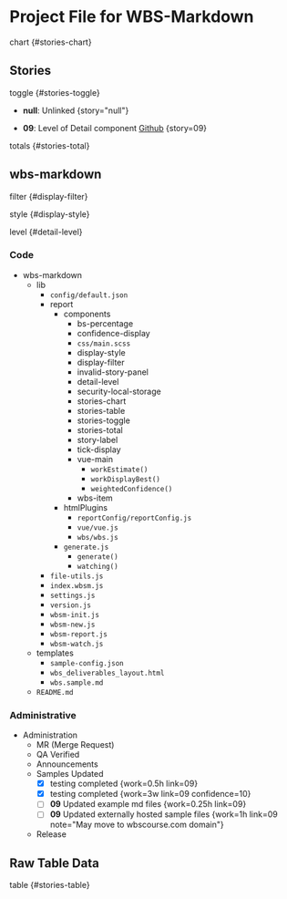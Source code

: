 # Project File for WBS-Markdown

chart {#stories-chart}

## Stories

toggle {#stories-toggle}

- **null**: Unlinked {story="null"}

- **09**: Level of Detail component [Github](https://github.com/brainlid/wbs_markdown/issues/9) {story=09}

totals {#stories-total}

## wbs-markdown

filter {#display-filter}

style {#display-style}

level {#detail-level}

### Code

- wbs-markdown
  - lib
    - `config/default.json`
    - report
      - components
        - bs-percentage
        - confidence-display
        - `css/main.scss`
        - display-style
        - display-filter
        - invalid-story-panel
        - detail-level
        - security-local-storage
        - stories-chart
        - stories-table
        - stories-toggle
        - stories-total
        - story-label
        - tick-display
        - vue-main
          - `workEstimate()`
          - `workDisplayBest()`
          - `weightedConfidence()`
        - wbs-item
      - htmlPlugins
        - `reportConfig/reportConfig.js`
        - `vue/vue.js`
        - `wbs/wbs.js`
      - `generate.js`
        - `generate()`
        - `watching()`
    - `file-utils.js`
    - `index.wbsm.js`
    - `settings.js`
    - `version.js`
    - `wbsm-init.js`
    - `wbsm-new.js`
    - `wbsm-report.js`
    - `wbsm-watch.js`
  - templates
    - `sample-config.json`
    - `wbs_deliverables_layout.html`
    - `wbs.sample.md`
  - `README.md`

### Administrative

- Administration
  - MR (Merge Request)
  - QA Verified
  - Announcements
  - Samples Updated
    - [x] testing completed {work=0.5h link=09} 
    - [x] testing completed {work=3w link=09 confidence=10} 
    - [ ] **09** Updated example md files {work=0.25h link=09}
    - [ ] **09** Updated externally hosted sample files {work=1h link=09 note="May move to wbscourse.com domain"}
  - Release

## Raw Table Data

table {#stories-table}
